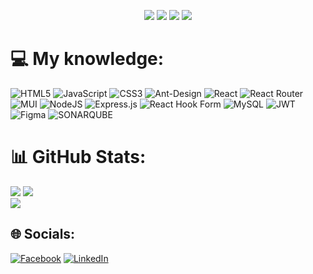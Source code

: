 <p align="center">
  <img src="https://komarev.com/ghpvc/?username=trungB83">
  <img src="https://shields.io/github/stars/trungB83">
  <img src="https://img.shields.io/github/followers/trungB83">
  <img src="https://img.shields.io/static/v1?label=%F0%9F%8C%9F&message=Love%20coding&style=style=flat&color=red">
</p>

# 💻 My knowledge:
![HTML5](https://img.shields.io/badge/html5-%23E34F26.svg?style=plastic&logo=html5&logoColor=white) ![JavaScript](https://img.shields.io/badge/javascript-%23323330.svg?style=plastic&logo=javascript&logoColor=%23F7DF1E) ![CSS3](https://img.shields.io/badge/css3-%231572B6.svg?style=plastic&logo=css3&logoColor=white) ![Ant-Design](https://img.shields.io/badge/-AntDesign-%230170FE?style=plastic&logo=ant-design&logoColor=white) ![React](https://img.shields.io/badge/react-%2320232a.svg?style=plastic&logo=react&logoColor=%2361DAFB) ![React Router](https://img.shields.io/badge/React_Router-CA4245?style=plastic&logo=react-router&logoColor=white) ![MUI](https://img.shields.io/badge/MUI-%230081CB.svg?style=plastic&logo=mui&logoColor=white) ![NodeJS](https://img.shields.io/badge/node.js-6DA55F?style=plastic&logo=node.js&logoColor=white) ![Express.js](https://img.shields.io/badge/express.js-%23404d59.svg?style=plastic&logo=express&logoColor=%2361DAFB) ![React Hook Form](https://img.shields.io/badge/React%20Hook%20Form-%23EC5990.svg?style=plastic&logo=reacthookform&logoColor=white) ![MySQL](https://img.shields.io/badge/mysql-%2300000f.svg?style=plastic&logo=mysql&logoColor=white) ![JWT](https://img.shields.io/badge/JWT-black?style=plastic&logo=JSON%20web%20tokens) ![Figma](https://img.shields.io/badge/figma-%23F24E1E.svg?style=plastic&logo=figma&logoColor=white) ![SONARQUBE](https://img.shields.io/badge/sonarqube-4E9BCD.svg?style=plastic&logo=sonarqube&logoColor=white&color=%234E9BCD)
# 📊 GitHub Stats:
![](https://github-readme-stats.vercel.app/api?username=trungB83&theme=react&hide_border=false&include_all_commits=true&count_private=false)
![](https://github-readme-streak-stats.herokuapp.com/?user=trungB83&theme=react&hide_border=false)<br/>
![](https://github-readme-stats.vercel.app/api/top-langs/?username=trungB83&theme=react&hide_border=false&include_all_commits=true&count_private=false&layout=compact)

## 🌐 Socials:
[![Facebook](https://img.shields.io/badge/Facebook-%231877F2.svg?logo=Facebook&logoColor=white)](https://facebook.com/bui.quangtrung.351) [![LinkedIn](https://img.shields.io/badge/LinkedIn-%230077B5.svg?logo=linkedin&logoColor=white)](https://linkedin.com/in/bùi-quang-trung-bb86a1253) 
